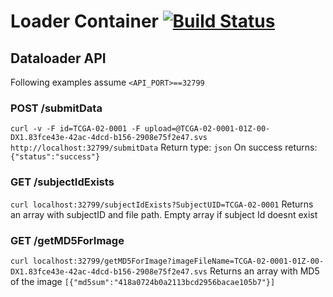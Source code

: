 # Loader Container [![Build Status](https://travis-ci.org/camicroscope/LoaderDockerContainer.svg?branch=master)](https://travis-ci.org/camicroscope/LoaderDockerContainer)

## Dataloader API
Following examples assume `<API_PORT>==32799`

### POST /submitData
`curl -v -F id=TCGA-02-0001 -F upload=@TCGA-02-0001-01Z-00-DX1.83fce43e-42ac-4dcd-b156-2908e75f2e47.svs http://localhost:32799/submitData`
Return type: `json`
On success returns: `{"status":"success"}`

### GET /subjectIdExists
`curl localhost:32799/subjectIdExists?SubjectUID=TCGA-02-0001`
Returns an array with subjectID and file path.
Empty array if subject Id doesnt exist

### GET /getMD5ForImage
`curl localhost:32799/getMD5ForImage?imageFileName=TCGA-02-0001-01Z-00-DX1.83fce43e-42ac-4dcd-b156-2908e75f2e47.svs`
Returns an array with MD5 of the image
`[{"md5sum":"418a0724b0a2113bcd2956bacae105b7"}]`
